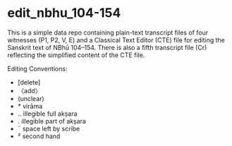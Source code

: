 # edit_nbhu_104-154

This is a simple data repo containing plain-text transcript files of four witnesses (P1, P2, V, E) and a Classical Text Editor (CTE) file for editing the Sanskrit text of NBhū 104–154. There is also a fifth transcript file (Cr) reflecting the simplified content of the CTE file.

Editing Conventions:
* [delete]
* 〈add〉
* (unclear)
* \* virāma
* ‥ illegible full akṣara
* . illegible part of akṣara
* ¯ space left by scribe
* ² second hand